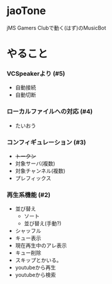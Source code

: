 # jaoTone

jMS Gamers Clubで動く(はず)のMusicBot

# やること

### VCSpeakerより (#5)

- 自動接続
- 自動切断

### ローカルファイルへの対応 (#4)

- たいおう

### コンフィギュレーション (#3)

- ~~トークン~~
- 対象サーバ(複数)
- 対象チャンネル(複数)
- プレフィックス

### 再生系機能 (#2)

- 並び替え
    - ソート
    - 並び替え(手動?)
- シャッフル
- キュー表示
- 現在再生中のアレ表示
- キュー削除
- スキップとかいる。
- youtubeから再生
- youtubeから検索